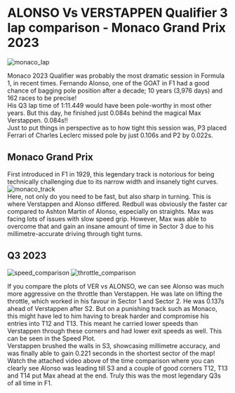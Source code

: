 # ALONSO Vs VERSTAPPEN Qualifier 3 lap comparison - Monaco Grand Prix 2023
![monaco_lap](https://github.com/user-attachments/assets/d8a83d46-b998-409e-81f0-fd61e33d686c)

Monaco 2023 Qualifier was probably the most dramatic session in Formula 1, in recent times. Fernando Alonso, one of the GOAT in F1 had a good chance of bagging pole position after a decade; 10 years (3,976 days) and 162 races to be precise! <br/>
His Q3 lap time of 1:11.449 would have been pole-worthy in most other years. But this day, he finished just 0.084s behind the magical Max Verstappen. 0.084s!! <br/>
Just to put things in perspective as to how tight this session was, P3 placed Ferrari of Charles Leclerc missed pole by just 0.106s and P2 by 0.022s.

## Monaco Grand Prix 
First introduced in F1 in 1929, this legendary track is notorious for being technically challenging due to its narrow width and insanely tight curves. ![monaco_track](https://github.com/user-attachments/assets/061c9695-f624-408f-89e3-2b554ceb7e7c)<br/>
Here, not only do you need to be fast, but also sharp in turning. This is where Verstappen and Alonso differed. Redbull was obviously the faster car compared to Ashton Martin of Alonso, especially on straights. Max was facing lots of issues with slow speed grip. However, Max was able to overcome that and gain an insane amount of time in Sector 3 due to his millimetre-accurate driving through tight turns.

## Q3 2023
![speed_comparison](https://github.com/user-attachments/assets/7b389188-9536-4138-aa9c-86d95a2b8705)
![throttle_comparison](https://github.com/user-attachments/assets/4c0a4a15-05e5-4176-9a54-07b4a288670f)

If you compare the plots of VER vs ALONSO, we can see Alonso was much more aggressive on the throttle than Verstappen. He was late on lifting the throttle, which worked in his favour in Sector 1 and Sector 2. He was 0.137s ahead of Verstappen after S2.
But on a punishing track such as Monaco, this might have led to him having to break harder and compromise his entries into T12 and T13. This meant he carried lower speeds than Verstappen through these corners and had lower exit speeds as well. This can be seen in the Speed Plot. <br/>
Verstappen brushed the walls in S3, showcasing millimetre accuracy, and was finally able to gain 0.221 seconds in the shortest sector of the map! Watch the attached video above of the time comparison where you can clearly see Alonso was leading till S3 and a couple of good corners T12, T13 and T14 put Max ahead at the end. Truly this was the most legendary Q3s of all time in F1.
